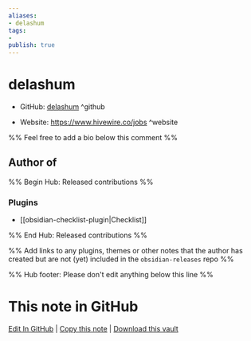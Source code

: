 ```yaml
---
aliases:
- delashum
tags:
- 
publish: true
---
```


# delashum

- GitHub: [delashum](https://github.com/delashum/) ^github
<!-- - Discord: `@` ^discord-->
- Website: <https://www.hivewire.co/jobs> ^website
<!-- - [[Publish sites|Publish site]]: ^publish-->

%% Feel free to add a bio below this comment %%


## Author of

%% Begin Hub: Released contributions %%
### Plugins
- [[obsidian-checklist-plugin|Checklist]]

%% End Hub: Released contributions %%

%% Add links to any plugins, themes or other notes that the author has created but are not (yet) included in the `obsidian-releases` repo %%

<!--
### Unlisted plugins
-->

<!--
### Others

- 
-->

<!--
## Sponsor this author

- [[GitHub sponsors]]: [Sponsor @delashum on GitHub Sponsors](https://github.com/sponsors/delashum) ^github-sponsor
- [[Buy me a coffee]]: ^buy-me-a-coffee
- [[PayPal]]: ^paypal
- [[Patreon]]: ^patreon

-->

<!--
## Follow this author

- [[YouTube Channels|On YouTube]]: ^youtube
- Twitter: ^twitter
- ...
-->

%% Hub footer: Please don't edit anything below this line %%

# This note in GitHub

<span class="git-footer">[Edit In GitHub](https://github.dev/obsidian-community/obsidian-hub/blob/main/01%20-%20Community/People/delashum.md "git-hub-edit-note") | [Copy this note](https://raw.githubusercontent.com/obsidian-community/obsidian-hub/main/01%20-%20Community/People/delashum.md "git-hub-copy-note") | [Download this vault](https://github.com/obsidian-community/obsidian-hub/archive/refs/heads/main.zip "git-hub-download-vault") </span>

